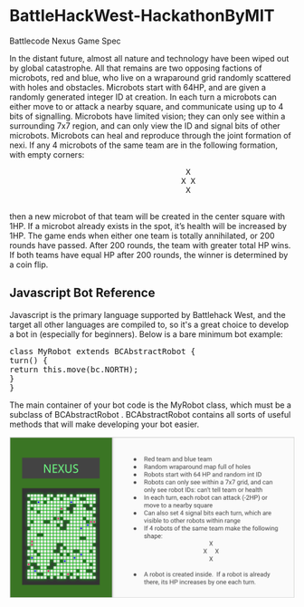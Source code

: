# BattleHackWest-HackathonByMIT

Battlecode Nexus Game Spec

In the distant future, almost all nature and technology have been wiped out by global
catastrophe. All that remains are two opposing factions of microbots, red and blue, who
live on a wraparound grid randomly scattered with holes and obstacles. Microbots start
with 64HP, and are given a randomly generated integer ID at creation.
In each turn a microbots can either move to or attack a nearby square, and communicate
using up to 4 bits of signalling. Microbots have limited vision; they can only see within a
surrounding 7x7 region, and can only view the ID and signal bits of other microbots.
Microbots can heal and reproduce through the joint formation of nexi. If any 4 microbots
of the same team are in the following formation, with empty corners:
<pre>
                                     X
                                    X X
                                     X
 </pre>
 then a new microbot of that team will be created in the center square with 1HP. If a
microbot already exists in the spot, it’s health will be increased by 1HP.
The game ends when either one team is totally annihilated, or 200 rounds have passed.
After 200 rounds, the team with greater total HP wins. If both teams have equal HP after
200 rounds, the winner is determined by a coin flip.


## Javascript Bot Reference

Javascript is the primary language supported by Battlehack West, and the target all other
languages are compiled to, so it's a great choice to develop a bot in (especially for
beginners). Below is a bare minimum bot example:

<pre>
class MyRobot extends BCAbstractRobot {
turn() {
return this.move(bc.NORTH);
}
}
</pre>

The main container of your bot code is the MyRobot class, which must be a subclass of
BCAbstractRobot . BCAbstractRobot contains all sorts of useful methods that will
make developing your bot easier.

![alt text](https://github.com/abhishek-yadav-cse/BattleCode2018-BattleHackWest/blob/master/Rule.png)


